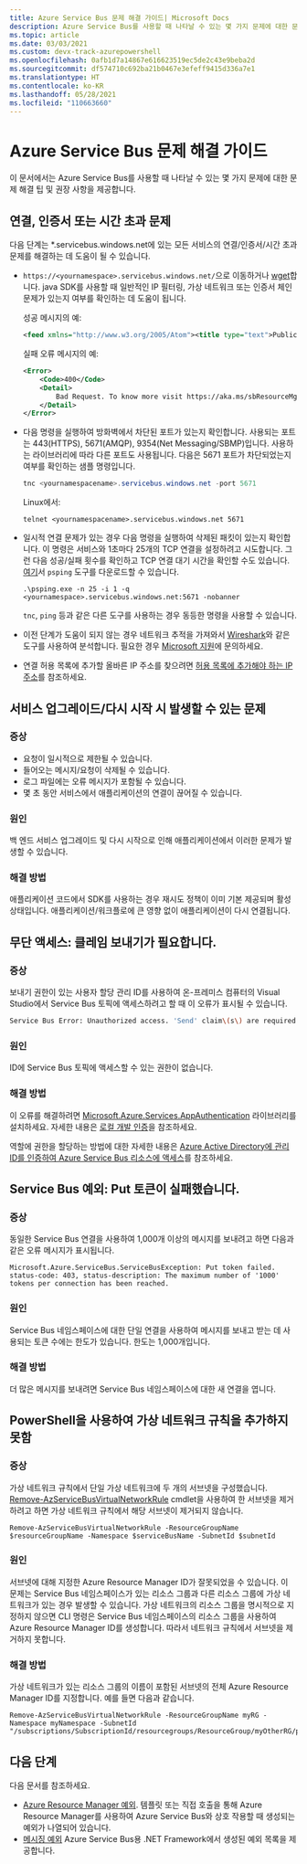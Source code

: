 ```yaml
---
title: Azure Service Bus 문제 해결 가이드| Microsoft Docs
description: Azure Service Bus를 사용할 때 나타날 수 있는 몇 가지 문제에 대한 문제 해결 팁 및 권장 사항에 대해 알아봅니다.
ms.topic: article
ms.date: 03/03/2021
ms.custom: devx-track-azurepowershell
ms.openlocfilehash: 0afb1d7a14867e616623519ec5de2c43e9beba2d
ms.sourcegitcommit: df574710c692ba21b0467e3efeff9415d336a7e1
ms.translationtype: HT
ms.contentlocale: ko-KR
ms.lasthandoff: 05/28/2021
ms.locfileid: "110663660"
---
```

# <a name="troubleshooting-guide-for-azure-service-bus"></a>Azure Service Bus 문제 해결 가이드
이 문서에서는 Azure Service Bus를 사용할 때 나타날 수 있는 몇 가지 문제에 대한 문제 해결 팁 및 권장 사항을 제공합니다. 

## <a name="connectivity-certificate-or-timeout-issues"></a>연결, 인증서 또는 시간 초과 문제
다음 단계는 *.servicebus.windows.net에 있는 모든 서비스의 연결/인증서/시간 초과 문제를 해결하는 데 도움이 될 수 있습니다. 

- `https://<yournamespace>.servicebus.windows.net/`으로 이동하거나 [wget](https://www.gnu.org/software/wget/)합니다. java SDK를 사용할 때 일반적인 IP 필터링, 가상 네트워크 또는 인증서 체인 문제가 있는지 여부를 확인하는 데 도움이 됩니다.

    성공 메시지의 예:
    
    ```xml
    <feed xmlns="http://www.w3.org/2005/Atom"><title type="text">Publicly Listed Services</title><subtitle type="text">This is the list of publicly-listed services currently available.</subtitle><id>uuid:27fcd1e2-3a99-44b1-8f1e-3e92b52f0171;id=30</id><updated>2019-12-27T13:11:47Z</updated><generator>Service Bus 1.1</generator></feed>
    ```
    
    실패 오류 메시지의 예:

    ```xml
    <Error>
        <Code>400</Code>
        <Detail>
            Bad Request. To know more visit https://aka.ms/sbResourceMgrExceptions. . TrackingId:b786d4d1-cbaf-47a8-a3d1-be689cda2a98_G22, SystemTracker:NoSystemTracker, Timestamp:2019-12-27T13:12:40
        </Detail>
    </Error>
    ```
- 다음 명령을 실행하여 방화벽에서 차단된 포트가 있는지 확인합니다. 사용되는 포트는 443(HTTPS), 5671(AMQP), 9354(Net Messaging/SBMP)입니다. 사용하는 라이브러리에 따라 다른 포트도 사용됩니다. 다음은 5671 포트가 차단되었는지 여부를 확인하는 샘플 명령입니다. 

    ```powershell
    tnc <yournamespacename>.servicebus.windows.net -port 5671
    ```

    Linux에서:

    ```shell
    telnet <yournamespacename>.servicebus.windows.net 5671
    ```
- 일시적 연결 문제가 있는 경우 다음 명령을 실행하여 삭제된 패킷이 있는지 확인합니다. 이 명령은 서비스와 1초마다 25개의 TCP 연결을 설정하려고 시도합니다. 그런 다음 성공/실패 횟수를 확인하고 TCP 연결 대기 시간을 확인할 수도 있습니다. [여기](/sysinternals/downloads/psping)서 `psping` 도구를 다운로드할 수 있습니다.

    ```shell
    .\psping.exe -n 25 -i 1 -q <yournamespace>.servicebus.windows.net:5671 -nobanner     
    ```
    `tnc`, `ping` 등과 같은 다른 도구를 사용하는 경우 동등한 명령을 사용할 수 있습니다. 
- 이전 단계가 도움이 되지 않는 경우 네트워크 추적을 가져와서 [Wireshark](https://www.wireshark.org/)와 같은 도구를 사용하여 분석합니다. 필요한 경우 [Microsoft 지원](https://support.microsoft.com/)에 문의하세요. 
- 연결 허용 목록에 추가할 올바른 IP 주소를 찾으려면 [허용 목록에 추가해야 하는 IP 주소](service-bus-faq.yml#what-ip-addresses-do-i-need-to-add-to-allow-list-)를 참조하세요. 


## <a name="issues-that-may-occur-with-service-upgradesrestarts"></a>서비스 업그레이드/다시 시작 시 발생할 수 있는 문제

### <a name="symptoms"></a>증상
- 요청이 일시적으로 제한될 수 있습니다.
- 들어오는 메시지/요청이 삭제될 수 있습니다.
- 로그 파일에는 오류 메시지가 포함될 수 있습니다.
- 몇 초 동안 서비스에서 애플리케이션의 연결이 끊어질 수 있습니다.

### <a name="cause"></a>원인
백 엔드 서비스 업그레이드 및 다시 시작으로 인해 애플리케이션에서 이러한 문제가 발생할 수 있습니다.

### <a name="resolution"></a>해결 방법
애플리케이션 코드에서 SDK를 사용하는 경우 재시도 정책이 이미 기본 제공되며 활성 상태입니다. 애플리케이션/워크플로에 큰 영향 없이 애플리케이션이 다시 연결됩니다.

## <a name="unauthorized-access-send-claims-are-required"></a>무단 액세스: 클레임 보내기가 필요합니다.

### <a name="symptoms"></a>증상 
보내기 권한이 있는 사용자 할당 관리 ID를 사용하여 온-프레미스 컴퓨터의 Visual Studio에서 Service Bus 토픽에 액세스하려고 할 때 이 오류가 표시될 수 있습니다.

```bash
Service Bus Error: Unauthorized access. 'Send' claim\(s\) are required to perform this operation.
```

### <a name="cause"></a>원인
ID에 Service Bus 토픽에 액세스할 수 있는 권한이 없습니다. 

### <a name="resolution"></a>해결 방법
이 오류를 해결하려면 [Microsoft.Azure.Services.AppAuthentication](https://www.nuget.org/packages/Microsoft.Azure.Services.AppAuthentication/) 라이브러리를 설치하세요.  자세한 내용은 [로컬 개발 인증](/dotnet/api/overview/azure/service-to-service-authentication#local-development-authentication)을 참조하세요. 

역할에 권한을 할당하는 방법에 대한 자세한 내용은 [Azure Active Directory에 관리 ID를 인증하여 Azure Service Bus 리소스에 액세스](service-bus-managed-service-identity.md)를 참조하세요.

## <a name="service-bus-exception-put-token-failed"></a>Service Bus 예외: Put 토큰이 실패했습니다.

### <a name="symptoms"></a>증상
동일한 Service Bus 연결을 사용하여 1,000개 이상의 메시지를 보내려고 하면 다음과 같은 오류 메시지가 표시됩니다. 

`Microsoft.Azure.ServiceBus.ServiceBusException: Put token failed. status-code: 403, status-description: The maximum number of '1000' tokens per connection has been reached.` 

### <a name="cause"></a>원인
Service Bus 네임스페이스에 대한 단일 연결을 사용하여 메시지를 보내고 받는 데 사용되는 토큰 수에는 한도가 있습니다. 한도는 1,000개입니다. 

### <a name="resolution"></a>해결 방법
더 많은 메시지를 보내려면 Service Bus 네임스페이스에 대한 새 연결을 엽니다.

## <a name="adding-virtual-network-rule-using-powershell-fails"></a>PowerShell을 사용하여 가상 네트워크 규칙을 추가하지 못함

### <a name="symptoms"></a>증상
가상 네트워크 규칙에서 단일 가상 네트워크에 두 개의 서브넷을 구성했습니다. [Remove-AzServiceBusVirtualNetworkRule](/powershell/module/az.servicebus/remove-azservicebusvirtualnetworkrule) cmdlet을 사용하여 한 서브넷을 제거하려고 하면 가상 네트워크 규칙에서 해당 서브넷이 제거되지 않습니다. 

```azurepowershell-interactive
Remove-AzServiceBusVirtualNetworkRule -ResourceGroupName $resourceGroupName -Namespace $serviceBusName -SubnetId $subnetId
```

### <a name="cause"></a>원인
서브넷에 대해 지정한 Azure Resource Manager ID가 잘못되었을 수 있습니다. 이 문제는 Service Bus 네임스페이스가 있는 리소스 그룹과 다른 리소스 그룹에 가상 네트워크가 있는 경우 발생할 수 있습니다. 가상 네트워크의 리소스 그룹을 명시적으로 지정하지 않으면 CLI 명령은 Service Bus 네임스페이스의 리소스 그룹을 사용하여 Azure Resource Manager ID를 생성합니다. 따라서 네트워크 규칙에서 서브넷을 제거하지 못합니다. 

### <a name="resolution"></a>해결 방법
가상 네트워크가 있는 리소스 그룹의 이름이 포함된 서브넷의 전체 Azure Resource Manager ID를 지정합니다. 예를 들면 다음과 같습니다.

```azurepowershell-interactive
Remove-AzServiceBusVirtualNetworkRule -ResourceGroupName myRG -Namespace myNamespace -SubnetId "/subscriptions/SubscriptionId/resourcegroups/ResourceGroup/myOtherRG/providers/Microsoft.Network/virtualNetworks/myVNet/subnets/mySubnet"
```

## <a name="next-steps"></a>다음 단계
다음 문서를 참조하세요. 

- [Azure Resource Manager 예외](service-bus-resource-manager-exceptions.md). 템플릿 또는 직접 호출을 통해 Azure Resource Manager를 사용하여 Azure Service Bus와 상호 작용할 때 생성되는 예외가 나열되어 있습니다.
- [메시징 예외](service-bus-messaging-exceptions.md) Azure Service Bus용 .NET Framework에서 생성된 예외 목록을 제공합니다.
